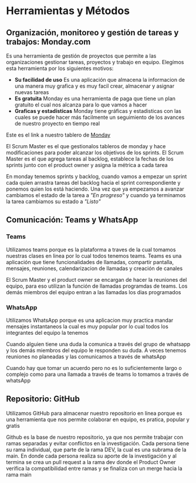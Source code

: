 # Herramientas y Métodos

## Organización, monitoreo y gestión de tareas y trabajos: Monday&#46;com
Es una herramienta de gestión de proyectos que permite a las organizaciones gestionar tareas, proyectos y trabajo en equipo. Elegímos esta herramienta por los siguientes motivos:
- **Su facilidad de uso** Es una aplicación que almacena la informacion de una manera muy grafica y es muy facil crear, almacenar y asignar nuevas tareas
- **Es gratuita** Monday es una herramienta de paga que tiene un plan gratuito el cual nos alcanza para lo que vamos a hacer
- **Graficas y estadísticas** Monday tiene gráficas y estadisticas con las cuales se puede hacer más facilmente un seguimiento de los avances de nuestro proyecto en tiempo real

Este es el link a nuestro tablero de [Monday](https://uady-cast.monday.com/boards/841731238)

El Scrum Master es el que gestionalos tableros de monday y hace modificaciones para poder alcanzar los objetivos de los sprints. El Scrum Master es el que agrega tareas al backlog, establece la fechas de los sprints junto con el product owner y asigna la métrica a cada tarea

En monday tenemos sprints y backlog, cuando vamos a empezar un sprint cada quien arrastra tareas del backlog hacia el sprint correspondiente y ponemos quien los está haciendo. Una vez que ya empezamos a avanzar cambiamos el estado de la tarea a *"En progreso"* y cuando ya terminamos la tarea cambiamos su estado a *"Listo"*

## Comunicación: Teams y WhatsApp
### Teams
Utilizamos teams porque es la plataforma a traves de la cual tomamos nuestras clases en linea por lo cual todos tenemos teams. Teams es una aplicación que tiene funcionalidades de llamadas, compartir pantalla, mensajes, reuniones, calendarizacion de llamadas y creación de canales


El Scrum Master y el product owner se encargan de hacer la reuniones del equipo, para eso utilizan la función de llamadas programdas de teams. Los demás miembros del equipo entran a las llamadas los dias programados
### WhatsApp 
Utilizamos WhatsApp porque es una aplicacion muy practica mandar mensajes instantaneos la cual es muy popular por lo cual todos los integrantes del equipo la tenemos

Cuando alguien tiene una duda la comunica a través del grupo de whatsapp y los demás miembros del equipo le responden su duda. A veces tenemos reuniones no planeadas y las comunicamos a través de whatsApp 

Cuando hay que tomar un acuerdo pero no es lo suficientemente largo o complejo como para una llamada a través de teams lo tomamos a través de whatsApp

## Repositorio: GitHub
Utilizamos GitHub para almacenar nuestro repositorio en linea porque es una herramienta que nos permite colaborar en equipo, es pratica, popular y gratis

Github es la base de nuestro repositorio, ya que nos permite trabajar con ramas separadas y evitar conflictos en la investigación. Cada persona tiene su rama individual, que parte de la rama DEV, la cual es una subrama de la main. En donde cada persona realiza su aporte de la investigación y al termina se crea un pull request a la rama dev donde el Product Owner verifica la compatibilidad entre ramas y se finaliza con un merge hacia la rama main 